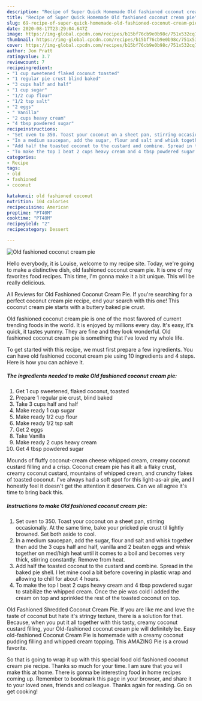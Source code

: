 ```yaml
---
description: "Recipe of Super Quick Homemade Old fashioned coconut cream pie"
title: "Recipe of Super Quick Homemade Old fashioned coconut cream pie"
slug: 69-recipe-of-super-quick-homemade-old-fashioned-coconut-cream-pie
date: 2020-08-17T23:29:04.647Z
image: https://img-global.cpcdn.com/recipes/b15bf76cb9e0b98c/751x532cq70/old-fashioned-coconut-cream-pie-recipe-main-photo.jpg
thumbnail: https://img-global.cpcdn.com/recipes/b15bf76cb9e0b98c/751x532cq70/old-fashioned-coconut-cream-pie-recipe-main-photo.jpg
cover: https://img-global.cpcdn.com/recipes/b15bf76cb9e0b98c/751x532cq70/old-fashioned-coconut-cream-pie-recipe-main-photo.jpg
author: Jon Pratt
ratingvalue: 3.7
reviewcount: 7
recipeingredient:
- "1 cup sweetened flaked coconut toasted"
- "1 regular pie crust blind baked"
- "3 cups half and half"
- "1 cup sugar"
- "1/2 cup flour"
- "1/2 tsp salt"
- "2 eggs"
- " Vanilla"
- "2 cups heavy cream"
- "4 tbsp powdered sugar"
recipeinstructions:
- "Set oven to 350. Toast your coconut on a sheet pan, stirring occasionally. At the same time, bake your pricked pie crust til lightly browned. Set both aside to cool."
- "In a medium saucepan, add the sugar, flour and salt and whisk together then add the 3 cups half and half, vanilla and 2 beaten eggs and whisk together on med/high heat until it comes to a boil and becomes very thick, stirring constantly. Remove from heat."
- "Add half the toasted coconut to the custard and combine. Spread in the baked pie shell. I let mine cool a bit before covering in plastic wrap and allowing to chill for about 4 hours."
- "To make the top I beat 2 cups heavy cream and 4 tbsp powdered sugar to stabilize the whipped cream. Once the pie was cold I added the cream on top and sprinkled the rest of the toasted coconut on top."
categories:
- Recipe
tags:
- old
- fashioned
- coconut

katakunci: old fashioned coconut 
nutrition: 104 calories
recipecuisine: American
preptime: "PT40M"
cooktime: "PT48M"
recipeyield: "2"
recipecategory: Dessert

---
```



![Old fashioned coconut cream pie](https://img-global.cpcdn.com/recipes/b15bf76cb9e0b98c/751x532cq70/old-fashioned-coconut-cream-pie-recipe-main-photo.jpg)

Hello everybody, it is Louise, welcome to my recipe site. Today, we're going to make a distinctive dish, old fashioned coconut cream pie. It is one of my favorites food recipes. This time, I'm gonna make it a bit unique. This will be really delicious.

All Reviews for Old Fashioned Coconut Cream Pie. If you&#39;re searching for a perfect coconut cream pie recipe, end your search with this one! This coconut cream pie starts with a buttery baked pie crust.

Old fashioned coconut cream pie is one of the most favored of current trending foods in the world. It is enjoyed by millions every day. It's easy, it's quick, it tastes yummy. They are fine and they look wonderful. Old fashioned coconut cream pie is something that I've loved my whole life.


To get started with this recipe, we must first prepare a few ingredients. You can have old fashioned coconut cream pie using 10 ingredients and 4 steps. Here is how you can achieve it.

<!--inarticleads1-->

##### The ingredients needed to make Old fashioned coconut cream pie:

1. Get 1 cup sweetened, flaked coconut, toasted
1. Prepare 1 regular pie crust, blind baked
1. Take 3 cups half and half
1. Make ready 1 cup sugar
1. Make ready 1/2 cup flour
1. Make ready 1/2 tsp salt
1. Get 2 eggs
1. Take  Vanilla
1. Make ready 2 cups heavy cream
1. Get 4 tbsp powdered sugar


Mounds of fluffy coconut-cream cheese whipped cream, creamy coconut custard filling and a crisp. Coconut cream pie has it all: a flaky crust, creamy coconut custard, mountains of whipped cream, and crunchy flakes of toasted coconut. I&#39;ve always had a soft spot for this light-as-air pie, and I honestly feel it doesn&#39;t get the attention it deserves. Can we all agree it&#39;s time to bring back this. 

<!--inarticleads2-->

##### Instructions to make Old fashioned coconut cream pie:

1. Set oven to 350. Toast your coconut on a sheet pan, stirring occasionally. At the same time, bake your pricked pie crust til lightly browned. Set both aside to cool.
1. In a medium saucepan, add the sugar, flour and salt and whisk together then add the 3 cups half and half, vanilla and 2 beaten eggs and whisk together on med/high heat until it comes to a boil and becomes very thick, stirring constantly. Remove from heat.
1. Add half the toasted coconut to the custard and combine. Spread in the baked pie shell. I let mine cool a bit before covering in plastic wrap and allowing to chill for about 4 hours.
1. To make the top I beat 2 cups heavy cream and 4 tbsp powdered sugar to stabilize the whipped cream. Once the pie was cold I added the cream on top and sprinkled the rest of the toasted coconut on top.


Old Fashioned Shredded Coconut Cream Pie. If you are like me and love the taste of coconut but hate it&#39;s stringy texture, there is a solution for that. Because, when you put it all together with this tasty, creamy coconut custard filling, your Old-fashioned coconut cream pie will definitely be. Easy old-fashioned Coconut Cream Pie is homemade with a creamy coconut pudding filling and whipped cream topping. This AMAZING Pie is a crowd favorite. 

So that is going to wrap it up with this special food old fashioned coconut cream pie recipe. Thanks so much for your time. I am sure that you will make this at home. There is gonna be interesting food in home recipes coming up. Remember to bookmark this page in your browser, and share it to your loved ones, friends and colleague. Thanks again for reading. Go on get cooking!
